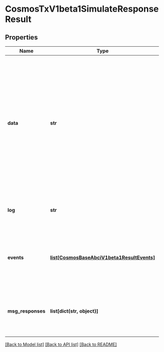# CosmosTxV1beta1SimulateResponseResult

## Properties
Name | Type | Description | Notes
------------ | ------------- | ------------- | -------------
**data** | **str** | Data is any data returned from message or handler execution. It MUST be length prefixed in order to separate data from multiple message executions. Deprecated. This field is still populated, but prefer msg_response instead because it also contains the Msg response typeURL. | [optional] 
**log** | **str** | Log contains the log information from message or handler execution. | [optional] 
**events** | [**list[CosmosBaseAbciV1beta1ResultEvents]**](CosmosBaseAbciV1beta1ResultEvents.md) | Events contains a slice of Event objects that were emitted during message or handler execution. | [optional] 
**msg_responses** | **list[dict(str, object)]** | msg_responses contains the Msg handler responses type packed in Anys.  Since: cosmos-sdk 0.46 | [optional] 

[[Back to Model list]](../README.md#documentation-for-models) [[Back to API list]](../README.md#documentation-for-api-endpoints) [[Back to README]](../README.md)

